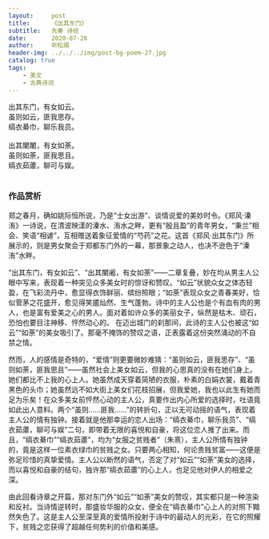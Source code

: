 ```yaml
---
layout:     post
title:      《出其东门》
subtitle:   先秦 诗经
date:       2020-07-28
author:     听松阁
header-img: ../../../img/post-bg-poem-27.jpg
catalog: true
tags:
    - 美文
    - 古典诗词
---
```


出其东门，有女如云。<br>
虽则如云，匪我思存。<br>
缟衣綦巾，聊乐我员。<br>
<br>
出其闉闍，有女如荼。<br>
虽则如荼，匪我思且。<br>
缟衣茹藘，聊可与娱。<br>
<br>

### 作品赏析
郑之春月，确如姚际恒所说，乃是“士女出游”、谈情说爱的美妙时令。《郑风·溱洧》一诗说，在清波映漾的溱水、洧水之畔，更有“殷且盈”的青年男女，“秉兰”相会、笑语“相谑”，互相赠送着象征爱情的“芍药”之花。这首《郑风·出其东门》所展示的，则是男女聚会于郑都东门外的一幕，那景象之动人，也决不逊色于“溱洧”水畔。

“出其东门，有女如云”、“出其闉阇，有女如荼”——二章复叠，妙在均从男主人公眼中写来，表现着一种突见众多美女时的惊讶和赞叹。“如云”状貌众女之体态轻盈，在飞彩流丹中，愈显得衣饰鲜丽、缤纷照眼；“如荼”表现众女之青春美好，恰似菅茅之花盛开，愈见得笑靥灿然、生气蓬勃。诗中的主人公也是个有血有肉的男人，也是富有爱美之心的男人。面对着如许众多的美丽女子，纵然是枯木、顽石，恐怕也要目注神移、怦然动心的。
在迈出城门的刹那间，此诗的主人公也被这“如云”“如荼”的美女吸引了。那毫不掩饰的赞叹之语，正表露着这份突然涌动的不自禁之情。

然而，人的感情是奇特的，“爱情”则更要微妙难猜：“虽则如云，匪我思存”、“虽则如荼，匪我思且”——虽然社会上美女如云，但我的心思真的没有在她们身上。她们都比不上我的心上人。她虽然成天穿着简陋的衣服，朴素的白娟衣裳，戴着青黑色的头巾；她虽然远不如大街上美女们花枝招展，但我爱她，我也以此生有她而足为乐矣！在众多美女前怦然心动的主人公，真要作出内心所爱的选择时，吐语竟如此出人意料。两个“虽则……匪我……”的转折句，正以无可动摇的语气，表现着主人公的情有独钟。接着就是他那幸运的恋人出场：“缟衣綦巾，聊乐我员”、“缟衣茹藘，聊可与娱”二句，即带着无限的喜悦和自豪，将这位恋人推了出来。而且，“缟衣綦巾”“缟衣茹藘”，均为“女服之贫贱者”（朱熹），主人公所情有独钟的，竟是这样一位素衣绿巾的贫贱之女。只要两心相知，何论贵贱贫富——这便是弥足珍惜的真挚爱情。主人公以断然的语气，否定了对“如云”“如荼”美女的选择，而以喜悦和自豪的结句，独许那“缟衣茹藘”的心上人，也足见他对伊人的相爱之深。

由此回看诗章之开篇，那对东门外“如云”“如荼”美女的赞叹，其实都只是一种渲染和反衬。当诗情逆转时，那盛妆华服的众女，便全在“缟衣綦巾”心上人的对照下黯然失色了。这是主人公至深至真的爱情所投射于诗中的最动人的光彩，在它的照耀下，贫贱之恋获得了超越任何势利的价值和美感。
